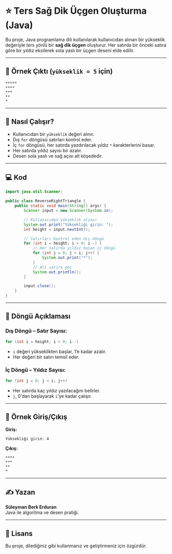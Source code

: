 # ⭐ Ters Sağ Dik Üçgen Oluşturma (Java)

Bu proje, Java programlama dili kullanılarak kullanıcıdan alınan bir yükseklik değeriyle ters yönlü bir **sağ dik üçgen** oluşturur. Her satırda bir önceki satıra göre bir yıldız eksilerek sola yaslı bir üçgen deseni elde edilir.

---

## 📌 Örnek Çıktı (`yükseklik = 5` için)

```
*****
****
***
**
*
```

---

## 🧠 Nasıl Çalışır?

- Kullanıcıdan bir `yükseklik` değeri alınır.
- Dış `for` döngüsü satırları kontrol eder.
- İç `for` döngüsü, her satırda yazdırılacak yıldız `*` karakterlerini basar.
- Her satırda yıldız sayısı bir azalır.
- Desen sola yaslı ve sağ açısı alt köşededir.

---

## 💻 Kod

```java
import java.util.Scanner;

public class ReverseRightTriangle {
    public static void main(String[] args) {
        Scanner input = new Scanner(System.in);

        // Kullanıcıdan yükseklik alınır
        System.out.print("Yüksekliği girin: ");
        int height = input.nextInt();

        // Satırları kontrol eden dış döngü
        for (int i = height; i > 0; i--) {
            // Her satırda yıldız basan iç döngü
            for (int j = 0; j < i; j++) {
                System.out.print("*");
            }
            // Alt satıra geç
            System.out.println();
        }

        input.close();
    }
}
```

---

## 🔄 Döngü Açıklaması

### Dış Döngü – Satır Sayısı:
```java
for (int i = height; i > 0; i--)
```
- `i` değeri yükseklikten başlar, 1’e kadar azalır.
- Her değeri bir satırı temsil eder.

### İç Döngü – Yıldız Sayısı:
```java
for (int j = 0; j < i; j++)
```
- Her satırda kaç yıldız yazılacağını belirler.
- `j`, 0'dan başlayarak `i`'ye kadar çalışır.

---

## 🧪 Örnek Giriş/Çıkış

**Giriş:**
```
Yüksekliği girin: 4
```

**Çıkış:**
```
****
***
**
*
```

---

## ✍️ Yazan

**Süleyman Berk Erduran**  
Java ile algoritma ve desen pratiği.

---

## 📁 Lisans

Bu proje, dilediğiniz gibi kullanmanız ve geliştirmeniz için özgürdür.
